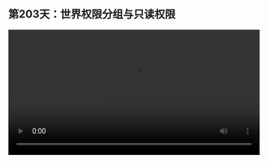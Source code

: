 ## 第203天：世界权限分组与只读权限


<video width="100%" controls controlslist="nodownload nofullscreen noremoteplayback" disablePictureInPicture>
  <source src="https://api.keepwork.com/ts-storage/siteFiles/21013/raw#1629343388127session203 世界权限分组与只读权限.webm" type="video/webm">
  <source src="https://api.keepwork.com/ts-storage/siteFiles/21014/raw#1629343402976session203 世界权限分组与只读权限_small.mp4" type="video/mp4" />
   
  你的浏览器不支持播放
</video>
<style>
video::-webkit-media-controls-fullscreen-button {
    display: none;
}
</style>

### 字幕

有时世界的作者会希望世界是私有的，也就是不希望任何人能够访问和找到它。
同时作者希望能够控制哪些人可以编辑世界，哪些人只能以只读的方式访问世界，但不能编辑它。
我们按Esc键，到项目项下，首先到项目设置中将世界改为**私有世界**，然后再到项目项下找到**项目首页**，点击之后它会打开相应的项目网站，像这样，请确保已经登陆了。
首先我们点击**设定**，再点击**成员**，我们看在**项目成员**项下已经有之前的一个用户了。
我们点击**项目成员组**，此时我们可以**添加一个项目组**，比如team1，然后点击**增加成员**，例如paracraft，点击**新增**，然后点击关闭。
我们再点击**查看成员**，就可以看到在team1中有一个用户叫做paracraft，他的权限为**读写权限**，我们可以把它改为**只读权限**，像这样。
此时这个用户将可以访问这个私有世界，但却无法编辑它，也不会造成读写冲突。
通过这种方式，我们可以**把成员分成很多组，赋予每个组中的每个人不同的权限。**

### 动手练习